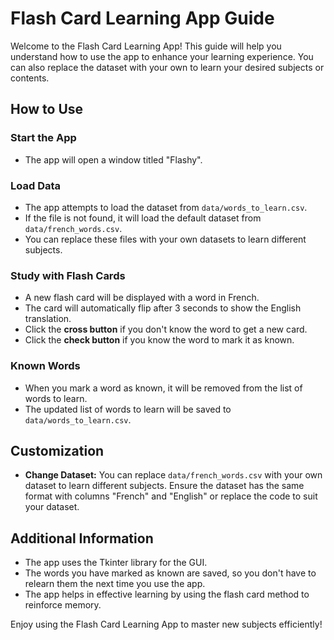 # Flash Card Learning App Guide

Welcome to the Flash Card Learning App! This guide will help you understand how to use the app to enhance your learning experience. You can also replace the dataset with your own to learn your desired subjects or contents.

## How to Use

### Start the App

- The app will open a window titled "Flashy".

### Load Data

- The app attempts to load the dataset from `data/words_to_learn.csv`.
- If the file is not found, it will load the default dataset from `data/french_words.csv`.
- You can replace these files with your own datasets to learn different subjects.

### Study with Flash Cards

- A new flash card will be displayed with a word in French.
- The card will automatically flip after 3 seconds to show the English translation.
- Click the **cross button** if you don't know the word to get a new card.
- Click the **check button** if you know the word to mark it as known.

### Known Words

- When you mark a word as known, it will be removed from the list of words to learn.
- The updated list of words to learn will be saved to `data/words_to_learn.csv`.

## Customization

- **Change Dataset:** You can replace `data/french_words.csv` with your own dataset to learn different subjects. Ensure the dataset has the same format with columns "French" and "English" or replace the code to suit your dataset.

## Additional Information

- The app uses the Tkinter library for the GUI.
- The words you have marked as known are saved, so you don't have to relearn them the next time you use the app.
- The app helps in effective learning by using the flash card method to reinforce memory.

Enjoy using the Flash Card Learning App to master new subjects efficiently!
